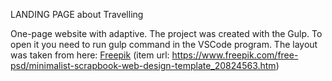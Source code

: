 LANDING PAGE about Travelling

One-page website with adaptive.
The project was created with the Gulp. To open it you need to run gulp command in the VSCode program. 
The layout was taken from here: <a href="https://ru.freepik.com/free-psd/minimalist-scrapbook-web-design-template_20824563.htm">Freepik</a> 
(item url: https://www.freepik.com/free-psd/minimalist-scrapbook-web-design-template_20824563.htm)
